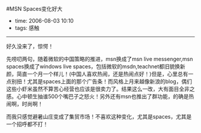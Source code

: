 #MSN Spaces变化好大

- time: 2006-08-03 10:10
- tags: 感触

---
好久没来了，惊愕！

先唠叨两句，随着微软的中国策略的推进，msn换成了msn live messenger,msn spaces换成了windows live spaces，包括微软的msdn,teachnet都旧貌换新颜，简直一个月一个样儿！(中国人喜欢热闹，还是热闹点好！)但是，心里总有一点别扭！尤其是spaces上面的那个广告条！而风格上月来越像新浪的blog，偶们这些小虾米虽然不算苦心经营也应该是很卖力了。结果这么一改，大有面目全非之感。心中顿生抽谁500个嘴巴子之怒火！另外还有msn也推出了群功能，的确是热闹啊，时尚啊！
  
而我只感觉避暑山庄变成了集贸市场！不喜欢这种变化，尤其是spaces，尤其是一个招呼都不打！
 
